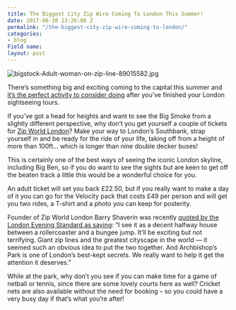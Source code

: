 ```yaml
---
title: The Biggest City Zip Wire Coming To London This Summer!
date: 2017-06-30 13:26:00 Z
permalink: "/the-biggest-city-zip-wire-coming-to-london/"
categories:
- blog
Field name: 
layout: post
---
```


![bigstock-Adult-woman-on-zip-line-89015582.jpg](/uploads/bigstock-Adult-woman-on-zip-line-89015582.jpg)

There’s something big and exciting coming to the capital this summer and [it’s the perfect activity to consider doing](http://www.insider-london.co.uk/tours/) after you’ve finished your London sightseeing tours.

If you’ve got a head for heights and want to see the Big Smoke from a slightly different perspective, why don’t you get yourself a couple of tickets for [Zip World London](https://www.zipworld.co.uk/adventure/detail/zip-world-london)? Make your way to London’s Southbank, strap yourself in and be ready for the ride of your life, taking off from a height of more than 100ft… which is longer than nine double decker buses!

This is certainly one of the best ways of seeing the iconic London skyline, including Big Ben, so if you do want to see the sights but are keen to get off the beaten track a little this would be a wonderful choice for you.

An adult ticket will set you back £22.50, but if you really want to make a day of it you can go for the Velocity pack that costs £49 per person and will get you two rides, a T-shirt and a photo you can keep for posterity.

Founder of Zip World London Barry Shaverin was recently [quoted by the London Evening Standard as saying](https://www.standard.co.uk/news/london/london-to-get-50mph-urban-zip-wire-which-will-be-fastest-in-any-major-city-in-the-world-a3573656.html): “I see it as a decent halfway house between a rollercoaster and a bungee jump. It’ll be exciting but not terrifying. Giant zip lines and the greatest cityscape in the world — it seemed such an obvious idea to put the two together. And Archbishop’s Park is one of London’s best-kept secrets. We really want to help it get the attention it deserves.”

While at the park, why don’t you see if you can make time for a game of netball or tennis, since there are some lovely courts here as well? Cricket nets are also available without the need for booking – so you could have a very busy day if that’s what you’re after!
